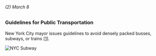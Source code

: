###### (2) March 8

### Guidelines for Public Transportation

New York City mayor issues guidelines to avoid densely packed busses, subways, or trains [[1]](https://www.investopedia.com/historical-timeline-of-covid-19-in-new-york-city-5071986). 

![NYC Subway](https://images.unsplash.com/photo-1529256879299-f530fa27a9de?ixlib=rb-1.2.1&ixid=eyJhcHBfaWQiOjEyMDd9&auto=format&fit=crop&w=1050&q=80)